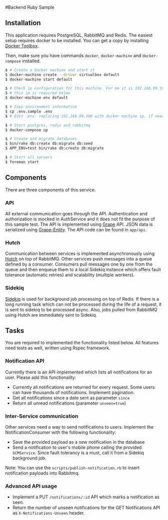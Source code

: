 #Backend Ruby Sample

## Installation

This application requires PostgreSQL, RabbitMQ and Redis. The easiest setup requires docker to be installed. You can get a copy by installing [Docker Toolbox](https://docs.docker.com/engine/installation/).

Then, make sure you have commands `docker`, `docker-machine` and `docker-compose` installed.

```bash
$ # Create a docker machine and start it
$ docker-machine create --driver virtualbox default
$ docker-machine start default

$ # Check ip configuration for this machine. For me it is 192.168.99.100
$ # this ip is required below
$ docker-machine env default

$ # Copy environment information
$ cp .env.sample .env
$ # Edit .env, replacing 192.168.99.100 with docker machine ip, if needed

$ # Start postgres, redis and rabbitmq
$ docker-compose up

$ # Create and migrate databases
$ bin/rake db:create db:migrate db:seed
$ APP_ENV=test bin/rake db:create db:migrate

$ # Start all servers
$ foreman start
```

## Components

There are three components of this service.

### API

All external communication goes through the API. Authentication and authorization is mocked in AuthService and it does not fit the purpose of this sample test. The API is implemented using [Grape](https://github.com/intridea/grape) API. JSON data is serialized using [Grape-Entity](https://github.com/ruby-grape/grape-entity). The API code can be found in `app/api`.

### Hutch

Communication between services is implemented asynchronously using [Hutch](https://github.com/gocardless/hutch) on top of RabbitMQ. Other services push messages into a queue defined by a consumer. Consumers pull messages one by one from the queue and then enqueue them to a local Sidekiq instance which offers fault tolerance (automatic retries) and scalability (multiple workers).

### Sidekiq

[Sidekiq](https://github.com/mperham/sidekiq) is used for background job processing on top of Redis. If there is a long running task which can not be processed during the life of a request, it is sent to sidekiq to be processed async. Also, jobs pulled from RabbitMQ using Hutch are immediately sent to Sidekiq.

## Tasks

You are required to implemented the functionality listed below. All features need tests as well, written using Rspec framework.

### Notification API

Currently there is an API implemented which lists all notifications for an user. Please add this functionality:

- Currently all notifications are returned for every request. Some users can have thousands of notifications. Implement pagination. 
- Get all notifications since a date sent as parameter `since`
- Return all unread notifications (parameter `unseen=true`)

### Inter-Service communication

Other services need a way to send notifications to users. Implement the NotificationConsumer with the following functionality:

- Save the provided payload as a new notification in the database
- Send a notification to user's mobile phone calling the provided `GCMService`. Since fault tolerancy is a must, call it from a Sidekiq background job.

Note: You can use the `scripts/publish-notification.rb` to insert notification payloads into Rabbitmq.

### Advanced API usage

- Implement a PUT `/notifications/:id` API which marks a notification as seen.
- Return the number of unseen notifications for the GET Notifications API as `X-Notifications-Unseen` header.
